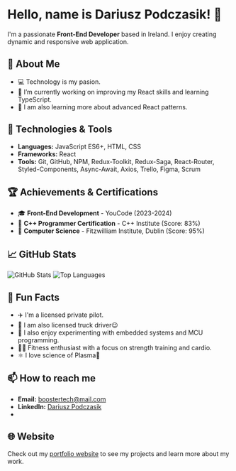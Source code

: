 # Hello, name is Dariusz Podczasik! 👋
I'm a passionate **Front-End Developer** based in Ireland. I enjoy creating dynamic and responsive web application.

## 🚀 About Me
- 💻 Technology is my pasion.
- 🔭 I’m currently working on improving my React skills and learning TypeScript.
- 🌱 I am also learning more about advanced React patterns.


## 🔧 Technologies & Tools
- **Languages:** JavaScript ES6+, HTML, CSS
- **Frameworks:** React
- **Tools:** Git, GitHub, NPM, Redux-Toolkit, Redux-Saga, React-Router, Styled-Components, Async-Await, Axios, Trello, Figma, Scrum

## 🏆 Achievements & Certifications
- 🎓 **Front-End Development** - YouCode (2023-2024)
- 🥇 **C++ Programmer Certification** - C++ Institute (Score: 83%)
- 🌟 **Computer Science** - Fitzwilliam Institute, Dublin (Score: 95%)

## 📈 GitHub Stats
![GitHub Stats](https://github-readme-stats.vercel.app/api?username=BoosterTech&show_icons=true&theme=radical)
![Top Languages](https://github-readme-stats.vercel.app/api/top-langs/?username=BoosterTech&layout=compact&theme=radical)

<!--## 📝 Recent Blog Posts
- [Understanding Flexbox: A Guide for Beginners](https://yourblog.com/understanding-flexbox)
- [Introduction to React Hooks](https://yourblog.com/introduction-to-react-hooks)
- [Getting Started with STM32 Nucleo-64](https://yourblog.com/stm32-nucleo-64)-->

## 🎉 Fun Facts
- ✈️ I'm a licensed private pilot.
- 🚛 I am also licensed truck driver😉 
- 🚀 I also enjoy experimenting with embedded systems and MCU programming.
- 🏋️‍♂️ Fitness enthusiast with a focus on strength training and cardio.
- ⚛️ I love science of Plasma🙂

## 📫 How to reach me
- **Email:** boostertech@mail.com
- **LinkedIn:** [Dariusz Podczasik](http://www.linkedin.com/in/Dariusz-Podczasik)
- 
## 🌐 Website
Check out my [portfolio website](https://boostertech.github.io/Front-End-Dev-Portfolio/) to see my projects and learn more about my work.


